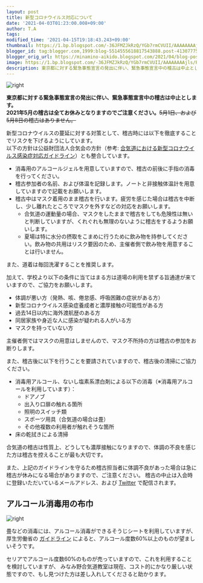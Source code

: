 ```yaml
---
layout: post
title: 新型コロナウイルス対応について
date: '2021-04-03T01:23:00.008+09:00'
author: T.A
tags: 
modified_time: '2021-04-15T19:18:43.243+09:00'
thumbnail: https://1.bp.blogspot.com/-36JFMZJkRzQ/YGb7rmCVUII/AAAAAAAAjls/PJqguHshxvEO40z9sIOTRk0ctQVN1B1pQCLcBGAsYHQ/s72-c/judo_boy_w_mask.jpg
blogger_id: tag:blogger.com,1999:blog-5514555618817543888.post-4130777549647462210
blogger_orig_url: https://minamino-aikido.blogspot.com/2021/04/blog-post.html
image: https://1.bp.blogspot.com/-36JFMZJkRzQ/YGb7rmCVUII/AAAAAAAAjls/PJqguHshxvEO40z9sIOTRk0ctQVN1B1pQCLcBGAsYHQ/s320/judo_boy_w_mask.jpg
description: 東京都に対する緊急事態宣言の発出に伴い、緊急事態宣言中の稽古は中止とします。
---
```


![right](https://1.bp.blogspot.com/-36JFMZJkRzQ/YGb7rmCVUII/AAAAAAAAjls/PJqguHshxvEO40z9sIOTRk0ctQVN1B1pQCLcBGAsYHQ/s400/judo_boy_w_mask.jpg)

**東京都に対する緊急事態宣言の発出に伴い、緊急事態宣言中の稽古は中止とします。<br />
2021年5月の稽古は全てお休みとなりますのでご注意ください。**~~5月1日、および5月8日の稽古はありません。~~

<!--
「新型コロナウイルス感染症対策における国のまん延防止等重点措置」が八王子市に適用されることに伴って、学校施設の利用時間が20時までに短縮されました。
これに伴い、2021年4月12日～2021年5月11の期間は大人と子供の稽古を同じ時間、18:40～19:30に行います。
-->

新型コロナウイルスの蔓延に対する対策として、稽古時には以下を徹底することでリスクを下げるようにしています。<br />
以下の方針は公益財団法人合気会の方針（参考: [合気道における新型コロナウイルス感染症対応ガイドライン](http://aikikai.or.jp/pdf/2021/COVID19-guideline2.pdf)）とも整合しています。 

* 消毒用のアルコールジェルを用意していますので、稽古の前後に手指の消毒を行ってください。
* 稽古参加者の名前、および体温を記録します。ノートと非接触体温計を用意していますので記載をお願いします。
* 稽古中はマスク着用のまま稽古を行います。疲労を感じた場合は稽古を中断し、少し離れたところでマスクを外すなどの対応をお願いします。
    * 合気道の運動量の場合、マスクをしたままで稽古をしても危険性は無いと判断していますが、くれぐれも無理のないように稽古をするようお願いします。
    * 夏場は特に水分の摂取をこまめに行うために飲み物を持参してください。飲み物の共用はリスク要因のため、主催者側で飲み物を用意することは行いません。

また、道着は毎回洗濯することを推奨します。

加えて、学校より以下の条件に当てはまる方は道場の利用を禁ずる旨通達が来ていますので、ご協力をお願いします。

* 体調が悪い方（発熱、咳、倦怠感、呼吸困難の症状がある方） 
* 新型コロナウイルス感染症養成者と濃厚接触の可能性がある方 
* 過去14日以内に海外渡航歴のある方 
* 同居家族や身近な人に感染が疑われる人がいる方 
* マスクを持っていない方 

主催者側ではマスクの用意はしませんので、マスク不所持の方は稽古の参加をお断りします。

また、稽古後に以下を行うことを要請されていますので、稽古後の清掃にご協力ください。 

* 消毒用アルコール、ないし塩素系漂白剤による以下の消毒（※消毒用アルコールを利用しています）：     
    * ドアノブ
    * 出入り口扉の触れる箇所
    * 照明のスイッチ類
    * スポーツ用具（合気道の場合は畳）
    * その他複数の利用者が触れそうな箇所
* 床の乾拭きによる清掃

合気道の稽古は性質上、どうしても濃厚接触になりますので、体調の不良を感じた方は稽古を控えることが最も大切です。 

また、上記のガイドラインを守るため稽古担当者に体調不良があった場合は急に稽古が休みになる場合がありますので、ご注意ください。
稽古の中止は入会時に登録いただいているメールアドレス、および [Twitter](https://twitter.com/AikidoMinamino)
で配信されます。

## アルコール消毒用の布巾

![right](https://1.bp.blogspot.com/-evEN6atFb3A/YHHrEzvgRmI/AAAAAAAAj0w/PDjFvDMo9qUxhJhmg2dZJWmiiif18-MMQCPcBGAsYHg/s320/IMG20210410151452.jpg)

畳などの消毒には、アルコール消毒ができるそうじシートを利用していますが、
厚生労働省の [ガイドライン](https://www.mhlw.go.jp/stf/seisakunitsuite/bunya/syoudoku_00001.html)
によると、アルコール度数60%以上のものが望ましいそうです。 

セリアでアルコール度数60%のものが売っていますので、これを利用することを検討していますが、
みなみ野合気道教室は現在、コスト的にかなり厳しい状態ですので、もし見つけた方は差し入れしてくださると助かります。 
